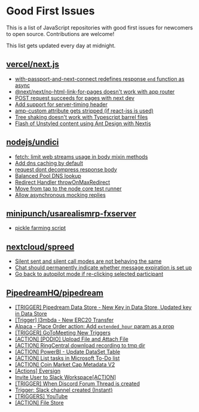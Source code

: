 # Good First Issues

This is a list of JavaScript repositories with good first issues for newcomers to open source. Contributions are welcome!

This list gets updated every day at midnight.

## [vercel/next.js](https://github.com/vercel/next.js)

- [with-passport-and-next-connect redefines response `end` function as async](https://github.com/vercel/next.js/issues/51628)
- [@next/next/no-html-link-for-pages doesn't work with app router](https://github.com/vercel/next.js/issues/51742)
- [POST request succeeds for pages with next dev](https://github.com/vercel/next.js/issues/38863)
- [Add support for server-timing header](https://github.com/vercel/next.js/issues/12382)
- [amp-custom attribute gets stripped (if react-jss is used)](https://github.com/vercel/next.js/issues/12243)
- [Tree shaking doesn't work with Typescript barrel files](https://github.com/vercel/next.js/issues/12557)
- [Flash of Unstyled content using Ant Design with Nextjs](https://github.com/vercel/next.js/issues/48483)

## [nodejs/undici](https://github.com/nodejs/undici)

- [fetch: limit web streams usage in body mixin methods](https://github.com/nodejs/undici/issues/2164)
- [Add dns caching by default](https://github.com/nodejs/undici/issues/2440)
- [request dont decompress response body](https://github.com/nodejs/undici/issues/2260)
- [Balanced Pool DNS lookup](https://github.com/nodejs/undici/issues/1066)
- [Redirect Handler throwOnMaxRedirect](https://github.com/nodejs/undici/issues/2436)
- [Move from tap to the node core test runner](https://github.com/nodejs/undici/issues/2267)
- [Allow asynchronous mocking replies](https://github.com/nodejs/undici/issues/1348)

## [minipunch/usarealismrp-fxserver](https://github.com/minipunch/usarealismrp-fxserver)

- [pickle farming script](https://github.com/minipunch/usarealismrp-fxserver/issues/1827)

## [nextcloud/spreed](https://github.com/nextcloud/spreed)

- [Silent sent and silent call modes are not behaving the same](https://github.com/nextcloud/spreed/issues/8336)
- [Chat should permanently indicate whether message expiration is set up](https://github.com/nextcloud/spreed/issues/7953)
- [Go back to autopilot mode if re-clicking selected participant](https://github.com/nextcloud/spreed/issues/3518)

## [PipedreamHQ/pipedream](https://github.com/PipedreamHQ/pipedream)

- [[TRIGGER] Pipedream Data Store - New Key in Data Store, Updated key in Data Store](https://github.com/PipedreamHQ/pipedream/issues/9408)
- [[Trigger] l3mbda - New ERC20 Transfer](https://github.com/PipedreamHQ/pipedream/issues/9457)
- [Alpaca - Place Order action: Add `extended_hour` param as a prop](https://github.com/PipedreamHQ/pipedream/issues/9476)
- [[TRIGGER] GoToMeeting New Triggers](https://github.com/PipedreamHQ/pipedream/issues/9062)
- [[ACTION] [PODIO] Upload File and Attach File](https://github.com/PipedreamHQ/pipedream/issues/9450)
- [[ACTION] RingCentral download recording to tmp dir](https://github.com/PipedreamHQ/pipedream/issues/9461)
- [[ACTION] PowerBI - Update DataSet Table](https://github.com/PipedreamHQ/pipedream/issues/9424)
- [[ACTION] List tasks in Microsoft To-Do list](https://github.com/PipedreamHQ/pipedream/issues/9425)
- [[ACTION] Coin Market Cap Metadata V2](https://github.com/PipedreamHQ/pipedream/issues/9431)
- [[Actions] Eversign](https://github.com/PipedreamHQ/pipedream/issues/4229)
- [Invite User to Slack Workspace[ACTION]](https://github.com/PipedreamHQ/pipedream/issues/3927)
- [[TRIGGER] When Discord Forum Thread is created](https://github.com/PipedreamHQ/pipedream/issues/4507)
- [Trigger: Slack channel created (Instant)](https://github.com/PipedreamHQ/pipedream/issues/9311)
- [[TRIGGERS] YouTube](https://github.com/PipedreamHQ/pipedream/issues/3487)
- [[ACTION] File Store](https://github.com/PipedreamHQ/pipedream/issues/9154)

